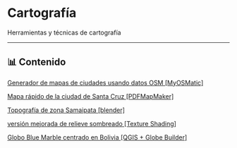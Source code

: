 # Cartografía

Herramientas y técnicas de cartografía

---

## 📊 Contenido

[Generador de mapas de ciudades usando datos OSM [MyOSMatic]](01/)

[Mapa rápido de la ciudad de Santa Cruz [PDFMapMaker]](02/)

[Topografía de zona Samaipata [blender]](03/)

[versión mejorada de relieve sombreado [Texture Shading]](04/)

[Globo Blue Marble centrado en Bolivia [QGIS + Globe Builder]](05/)

